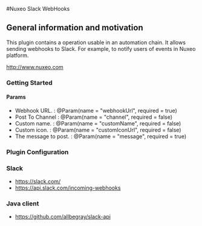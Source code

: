 #Nuxeo Slack WebHooks

## General information and motivation
This plugin contains a operation usable in an automation chain.
It allows sending webhooks to Slack. For example, to notify users of events in Nuxeo platform.

http://www.nuxeo.com

### Getting Started

#### Params
* Webhook URL. : @Param(name = "webhookUrl", required = true)
* Post To Channel : @Param(name = "channel", required = false)
* Custom name. : @Param(name = "customName", required = false)
* Custom icon. : @Param(name = "customIconUrl", required = false)
* The message to post. : @Param(name = "message", required = true)

### Plugin Configuration

### Slack
* https://slack.com/
* https://api.slack.com/incoming-webhooks

### Java client
* https://github.com/allbegray/slack-api

